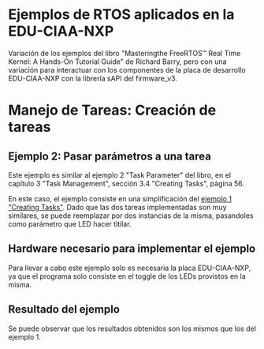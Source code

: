 # Ejemplos de RTOS aplicados en la EDU-CIAA-NXP
Variación de los ejemplos del libro "Masteringthe FreeRTOS™ Real Time Kernel: A Hands-On Tutorial Guide" de Richard Barry, pero con una variación para interactuar con los componentes de la placa de desarrollo EDU-CIAA-NXP con la librería sAPI del firmware_v3.

# Manejo de Tareas: Creación de tareas
## Ejemplo 2: Pasar parámetros a una tarea
Este ejemplo es similar al ejemplo 2 "Task Parameter" del libro, en el capítulo 3 "Task Management", sección 3.4 "Creating Tasks", página 56.

En este caso, el ejemplo consiste en una simplificación del [ejemplo 1 "Creating Tasks"](https://github.com/FernandezGFG/CIAA-RTOS/tree/master/examples/task_management/01_create_task). Dado que las dos tareas implementadas son muy similares, se puede reemplazar por dos instancias de la misma, pasandoles como parámetro que LED hacer titilar.

## Hardware necesario para implementar el ejemplo
Para llevar a cabo este ejemplo solo es necesaria la placa EDU-CIAA-NXP, ya que el programa solo consiste en el toggle de los LEDs provistos en la misma.

## Resultado del ejemplo
Se puede observar que los resultados obtenidos son los mismos que los del ejemplo 1.